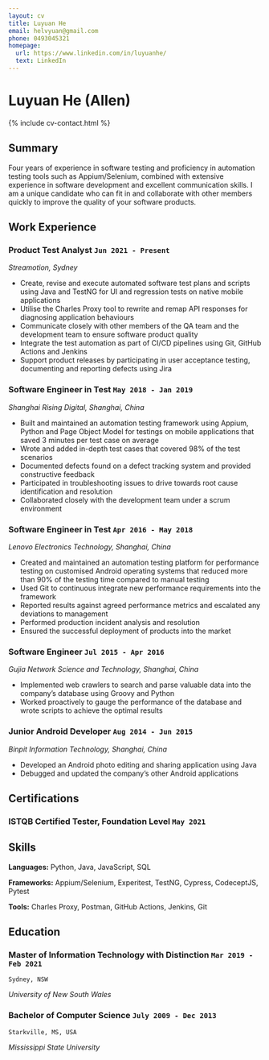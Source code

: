 ```yaml
---
layout: cv
title: Luyuan He
email: helvyuan@gmail.com
phone: 0493045321
homepage:
  url: https://www.linkedin.com/in/luyuanhe/
  text: LinkedIn
---
```


# Luyuan **He** (Allen)

<!--
include contact information from the front matter
Supported arguments:
    - homepage: url, text
    - phone
    - email
-->

{% include cv-contact.html %}

## Summary

Four years of experience in software testing and proficiency in automation testing tools such as Appium/Selenium, combined with extensive experience in software development and excellent communication skills. I am a unique candidate who can fit in and collaborate with other members quickly to improve the quality of your software products.

## Work Experience

### **Product Test Analyst** `Jun 2021 - Present`

_Streamotion, Sydney_<br>
- Create, revise and execute automated software test plans and scripts using Java and TestNG for UI and regression tests on native mobile applications
- Utilise the Charles Proxy tool to rewrite and remap API responses for diagnosing application behaviours     
- Communicate closely with other members of the QA team and the development team to ensure software product quality
- Integrate the test automation as part of CI/CD pipelines using Git, GitHub Actions and Jenkins
- Support product releases by participating in user acceptance testing, documenting and reporting defects using Jira

### **Software Engineer in Test** `May 2018 - Jan 2019`

_Shanghai Rising Digital, Shanghai, China_<br>
- Built and maintained an automation testing framework using Appium, Python and Page Object Model for testings on mobile applications that saved 3 minutes per test case on average
- Wrote and added in-depth test cases that covered 98% of the test scenarios
- Documented defects found on a defect tracking system and provided constructive feedback
- Participated in troubleshooting issues to drive towards root cause identification and resolution
- Collaborated closely with the development team under a scrum environment

### **Software Engineer in Test** `Apr 2016 - May 2018`

_Lenovo Electronics Technology, Shanghai, China_<br>
- Created and maintained an automation testing platform for performance testing on customised Android operating systems that reduced more than 90% of the testing time compared to manual testing
- Used Git to continuous integrate new performance requirements into the framework
- Reported results against agreed performance metrics and escalated any deviations to management
- Performed production incident analysis and resolution
- Ensured the successful deployment of products into the market

### **Software Engineer** `Jul 2015 - Apr 2016`

_Gujia Network Science and Technology, Shanghai, China_<br>

- Implemented web crawlers to search and parse valuable data into the company’s database using Groovy and Python
- Worked proactively to gauge the performance of the database and wrote scripts to achieve the optimal results

### **Junior Android Developer** `Aug 2014 - Jun 2015`

_Binpit Information Technology, Shanghai, China_<br>
- Developed an Android photo editing and sharing application using Java
- Debugged and updated the company’s other Android applications

<!--
## Projects
### **FlimFinder**
_Python, Django, SQLite, JavaScript, HTML/CSS, Bootstrap_<br>
- Developed a web application where users could browse, search for, rate and review movies using Django with Bootstrap as the front-end
- Used Scrum framework to practice agile development in JIRA
- Used SQLite for data storage and JavaScript for creating dynamic web pages
-->

## Certifications
### **ISTQB Certified Tester, Foundation Level** `May 2021`

## Skills
**Languages:** Python, Java, JavaScript, SQL<br>

**Frameworks:** Appium/Selenium, Experitest, TestNG, Cypress, CodeceptJS, Pytest<br>

**Tools:** Charles Proxy, Postman, GitHub Actions, Jenkins, Git<br>

## Education

### **Master of Information Technology with Distinction** `Mar 2019 - Feb 2021`

```
Sydney, NSW
```

_University of New South Wales_

### **Bachelor of Computer Science** `July 2009 - Dec 2013`

```
Starkville, MS, USA
```

_Mississippi State University_

<!-- ### Footer

Last updated: MAY 23 2021 -->
